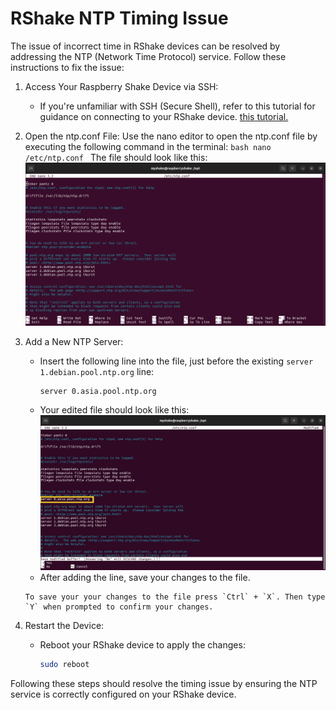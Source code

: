 RShake NTP Timing Issue
=======================================


The issue of incorrect time in RShake devices can be resolved by addressing the NTP (Network Time Protocol) service. Follow these instructions to fix the issue:

1. Access Your Raspberry Shake Device via SSH:
    - If you're unfamiliar with SSH (Secure Shell), refer to this tutorial for guidance on connecting to your RShake device. <a href="https://upri-earthquake.github.io/connect-to-rshake" target="_blank">this tutorial.</a>

2. Open the ntp.conf File: 
    Use the nano editor to open the ntp.conf file by executing the following command in the terminal:
        ```bash
        nano /etc/ntp.conf
        ```
    The file should look like this:
    ![ntp.conf file contents](_build/html/assets/rshake-ntp-issue/ntp.conf-contents.png)

3. Add a New NTP Server:
    - Insert the following line into the file, just before the existing `server 1.debian.pool.ntp.org` line: 
        ```
        server 0.asia.pool.ntp.org
        ```
    - Your edited file should look like this:
        ![Edited ntp.conf file](_build/html/assets/rshake-ntp-issue/edited-ntp.conf-file.png)
    - After adding the line, save your changes to the file.

    ```{note}
    To save your your changes to the file press `Ctrl` + `X`. Then type `Y` when prompted to confirm your changes.
    ```

4. Restart the Device:
    - Reboot your RShake device to apply the changes:
        ```bash
        sudo reboot
        ```

Following these steps should resolve the timing issue by ensuring the NTP service is correctly configured on your RShake device.